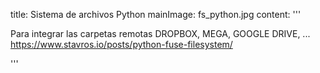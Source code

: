 title: Sistema de archivos Python
mainImage: fs_python.jpg
content: 
 '''

Para integrar las carpetas remotas DROPBOX, MEGA, GOOGLE DRIVE, ...
<https://www.stavros.io/posts/python-fuse-filesystem/>


 '''
